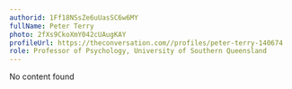 ```yaml
---
authorid: 1Ff18NSsZe6uUasSC6w6MY
fullName: Peter Terry
photo: 2fXs9CkoXmY042cUAugKAY
profileUrl: https://theconversation.com//profiles/peter-terry-140674
role: Professor of Psychology, University of Southern Queensland
---
```

No content found